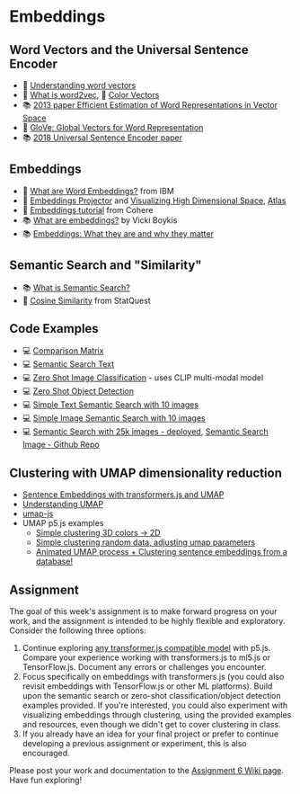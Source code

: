 # Embeddings

## Word Vectors and the Universal Sentence Encoder

- 📝 [Understanding word vectors](https://gist.github.com/aparrish/2f562e3737544cf29aaf1af30362f469)
- 🚂 [What is word2vec](https://youtu.be/LSS_bos_TPI), 🚂 [Color Vectors](https://youtu.be/mI23bDF0VRI)
- 📚 [2013 paper Efficient Estimation of Word Representations in Vector Space](https://arxiv.org/abs/1301.3781)
- 🔢 [GloVe: Global Vectors for Word Representation](https://nlp.stanford.edu/projects/glove/)
- 📚 [2018 Universal Sentence Encoder paper](https://arxiv.org/abs/1803.11175)

## Embeddings

- 🎥 [What are Word Embeddings?](https://www.youtube.com/watch?v=wgfSDrqYMJ4) from IBM
- 🎨 [Embeddings Projector](https://projector.tensorflow.org/) and [Visualizing High Dimensional Space](https://youtu.be/wvsE8jm1GzE), [Atlas](https://atlas.nomic.ai/)
- 📝 [Embeddings tutorial](https://docs.cohere.com/docs/text-embeddings) from Cohere
- 📚 [What are embeddings?](https://vickiboykis.com/what_are_embeddings/) by Vicki Boykis
- 📚 [Embeddings: What they are and why they matter](https://simonwillison.net/2023/Oct/23/embeddings/)

## Semantic Search and "Similarity"

- 📚 [What is Semantic Search?](https://cohere.com/llmu/what-is-semantic-search)
- 🎥 [Cosine Similarity](https://youtu.be/e9U0QAFbfLI) from StatQuest

## Code Examples

- 💻 [Comparison Matrix](https://editor.p5js.org/ml_4_cc/sketches/QT7LqyzoE)
- 💻 [Semantic Search Text](https://editor.p5js.org/ml_4_cc/sketches/MhXel085k)
- 💻 [Zero Shot Image Classification](https://editor.p5js.org/ml_4_cc/sketches/DbNwvgglU) - uses CLIP multi-modal model
- 💻 [Zero Shot Object Detection](https://editor.p5js.org/ml_4_cc/sketches/Pwp6TtHGT)
- 💻 [Simple Text Semantic Search with 10 images](https://editor.p5js.org/ml_4_cc/sketches/s_u_1-udh)
- 💻 [Simple Image Semantic Search with 10 images](https://editor.p5js.org/ml_4_cc/sketches/CWE6Ox_jd)
- 💻 [Semantic Search with 25k images - deployed](https://sem-search-tfjs.netlify.app/), [Semantic Search Image - Github Repo](https://github.com/shiffman/Semantic-Search-Images)

## Clustering with UMAP dimensionality reduction

- [Sentence Embeddings with transformers.js and UMAP](https://thecodingtrain.com/tracks/livestreams/livestreams/sentence-embeddings/clustering-sentence-embeddings)
- [Understanding UMAP](https://pair-code.github.io/understanding-umap/)
- [umap-js](https://github.com/PAIR-code/umap-js)
- UMAP p5.js examples
  - [Simple clustering 3D colors -> 2D](https://editor.p5js.org/ml_4_cc/sketches/ggF_2InLiL)
  - [Simple clustering random data, adjusting umap parameters](https://editor.p5js.org/ml_4_cc/sketches/EENH_ADmE)
  - [Animated UMAP process + Clustering sentence embeddings from a database!](https://editor.p5js.org/a2zitp/sketches/p63QTp0Sd)

## Assignment

The goal of this week's assignment is to make forward progress on your work, and the assignment is intended to be highly flexible and exploratory. Consider the following three options:

1. Continue exploring [any transformer.js compatible model](https://huggingface.co/models?library=transformers.js&sort=trending) with p5.js. Compare your experience working with transformers.js to ml5.js or TensorFlow.js. Document any errors or challenges you encounter.
2. Focus specifically on embeddings with transformers.js (you could also revisit embeddings with TensorFlow.js or other ML platforms). Build upon the semantic search or zero-shot classification/object detection examples provided. If you're interested, you could also experiment with visualizing embeddings through clustering, using the provided examples and resources, even though we didn't get to cover clustering in class.
3. If you already have an idea for your final project or prefer to continue developing a previous assignment or experiment, this is also encouraged.

Please post your work and documentation to the [Assignment 6 Wiki page](https://github.com/shiffman/ML-for-Creative-Coding/wiki/Assignment-6). Have fun exploring!
